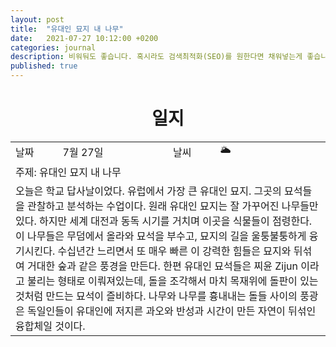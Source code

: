 ```yaml
---
layout: post
title:  "유대인 묘지 내 나무"
date:   2021-07-27 10:12:00 +0200
categories: journal
description: 비워둬도 좋습니다. 혹시라도 검색최적화(SEO)를 원한다면 채워넣는게 좋습니다.
published: true
---
```

 
<h1 style='text-align:center;font-weight:bold;'>일지</h1>

<table>

  <tr>
    <td style="width: 15%;" >날짜</td>
    <td style="width: 35%;" >7월 27일</td>
    <td style="width: 15%;" >날씨</td>
    <td style="width: 35%;" >&#127781; </td>
  </tr>
  <tr><td colspan=4> 주제: 유대인 묘지 내 나무 </td></tr>
  <tr><td colspan=4 class="notes">오늘은 학교 답사날이었다. 유럽에서 가장 큰 유대인 묘지. 그곳의 묘석들을 관찰하고 분석하는 수업이다. 원래 유대인 묘지는 잘 가꾸어진 나무들만 있다. 하지만 세계 대전과 동독 시기를 거치며 이곳을 식물들이 점령한다. 이 나무들은 무덤에서 올라와 묘석을 부수고, 묘지의 길을 울퉁불퉁하게 융기시킨다. 수십년간 느리면서 또 매우 빠른 이 강력한 힘들은 묘지와 뒤섞여 거대한 숲과 같은 풍경을 만든다. 한편 유대인 묘석들은 찌윤 Zijun 이라고 불리는 형태로 이뤄져있는데, 돌을 조각해서 마치 목재위에 돌판이 있는 것처럼 만드는 묘석이 즐비하다. 나무와 나무를 흉내내는 돌들 사이의 풍광은 독일인들이 유대인에 저지른 과오와 반성과 시간이 만든 자연이 뒤섞인 융합체일 것이다.
</td></tr>
</table>




